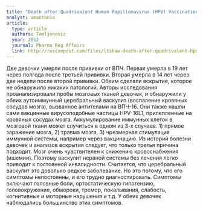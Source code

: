```yaml
---
title: "Death after Quadrivalent Human Papillomavirus (HPV) Vaccination: Causal or Coincidental?"
analyst: amantonio
article:
  type: article
  authors: Tomljenovic
  year: 2012
  journal: Pharma Reg Affairs
  link: http://rescuepost.com/files/ltshaw-death-after-quadrivalent-hpv-vaccination-pharma-reg-affairs-2012.pdf
---
```


Две девочки умерли после прививки от ВПЧ. Первая умерла в 19 лет через полгода после третьей прививки. Вторая умерла в 14 лет через две недели после второй прививки. Обеим сделали вскрытие, которое не обнаружило никаких патологий.
Авторы исследования проанализировали пробы мозговых тканей девочек, и обнаружили у обеих аутоиммунный церебральный васкулит (воспаление кровяных сосудов мозга), вызванное антителами на ВПЧ-16. Они также нашли сами вакцинные вирусоподобные частицы HPV-16L1, прилепленные на кровяных сосудах мозга.
Аккумулирование иммунных клеток в мозговой ткани может случиться в одном из 3-х случаев. 1) прямое заражение мозга, 2) травма мозга, 3) чрезмерная стимуляция иммунной системы, например через вакцинацию. Из историй болезни девочек и анализов вскрытия следует, что только третья причина подходит.
Мозг очень чувствителен к снижению кровоснабжения (ишемии). Поэтому васкулит нервной системы без лечения легко приводит к постоянной инвалидности. Считается, что церебральный васкулит это довольно редкое заболевание. Но это потому, что его симптомы непостоянны, и его трудно диагностировать. Симптомы включают головные боли, ортостатическую гипотензию, головокружение, обмороки, тремор, покалывания, слабость, когнитивные и моторные нарушения и т.д. У обеих девочек наблюдались большинство этих симптомов.
